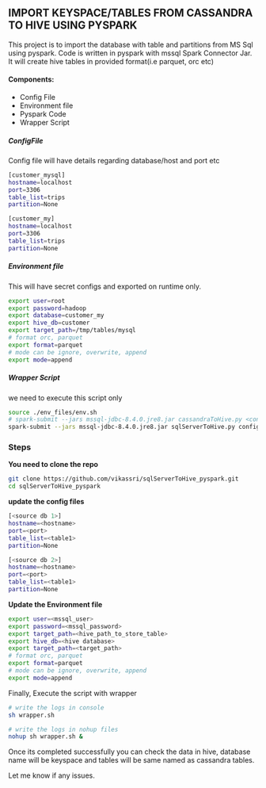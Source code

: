
## IMPORT KEYSPACE/TABLES FROM CASSANDRA TO HIVE USING PYSPARK

This project is to import the database with table and partitions from MS Sql using pyspark. Code is written in pyspark with mssql Spark Connector Jar. It will create hive tables in provided format(i.e parquet, orc etc)

#### **Components:**

* Config File
* Environment file
* Pyspark Code
* Wrapper Script


##### ConfigFile
Config file will have details regarding database/host and port etc
```bash
[customer_mysql]
hostname=localhost
port=3306
table_list=trips
partition=None

[customer_my]
hostname=localhost
port=3306
table_list=trips
partition=None
```


##### Environment file
This will have secret configs and exported on runtime only.
```bash
export user=root
export password=hadoop
export database=customer_my
export hive_db=customer
export target_path=/tmp/tables/mysql
# format orc, parquet
export format=parquet
# mode can be ignore, overwrite, append
export mode=append
```

##### Wrapper Script 
we need to execute this script only
```bash
source ./env_files/env.sh
# spark-submit --jars mssql-jdbc-8.4.0.jre8.jar cassandraToHive.py <config> 
spark-submit --jars mssql-jdbc-8.4.0.jre8.jar sqlServerToHive.py configs/config.ini
```

### Steps 

**You need to clone the repo**
```bash
git clone https://github.com/vikassri/sqlServerToHive_pyspark.git
cd sqlServerToHive_pyspark
```

**update the config files**

```bash
[<source db 1>]
hostname=<hostname>
port=<port>
table_list=<table1>
partition=None

[<source db 2>]
hostname=<hostname>
port=<port>
table_list=<table1>
partition=None
```

**Update the Environment file**

```bash
export user=<mssql_user>
export password=<mssql_password>
export target_path=<hive_path_to_store_table>
export hive_db=<hive database>
export target_path=<target_path>
# format orc, parquet
export format=parquet
# mode can be ignore, overwrite, append
export mode=append
```
Finally, Execute the script with wrapper
```bash
# write the logs in console
sh wrapper.sh

# write the logs in nohup files
nohup sh wrapper.sh &
```

Once its completed successfully you can check the data in hive, database name will be keyspace and tables will be same named as cassandra tables.

Let me know if any issues.

